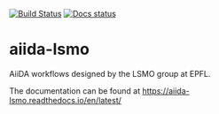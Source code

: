 [![Build Status](https://travis-ci.org/yakutovicha/aiida-lsmo.svg?branch=develop)](https://travis-ci.org/yakutovicha/aiida-lsmo)
[![Docs status](https://readthedocs.org/projects/aiida-lsmo/badge)](http://aiida-lsmo.readthedocs.io/)

# aiida-lsmo

AiiDA workflows designed by the LSMO group at EPFL.

The documentation can be found at https://aiida-lsmo.readthedocs.io/en/latest/
